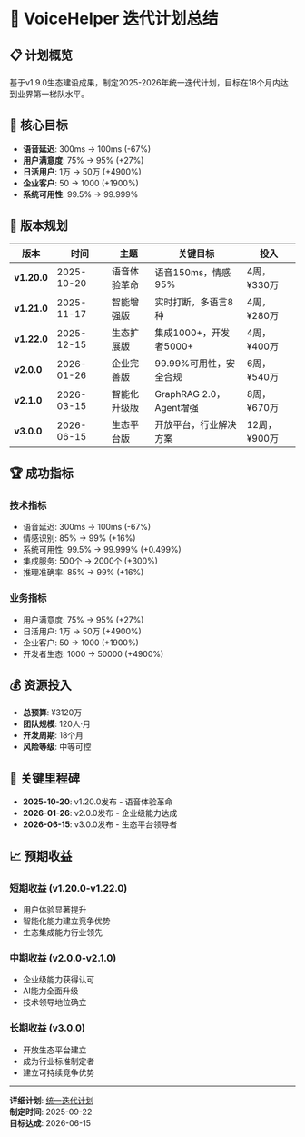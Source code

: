 # 🚀 VoiceHelper 迭代计划总结

## 📋 计划概览

基于v1.9.0生态建设成果，制定2025-2026年统一迭代计划，目标在18个月内达到业界第一梯队水平。

## 🎯 核心目标

- **语音延迟**: 300ms → 100ms (-67%)
- **用户满意度**: 75% → 95% (+27%)
- **日活用户**: 1万 → 50万 (+4900%)
- **企业客户**: 50 → 1000 (+1900%)
- **系统可用性**: 99.5% → 99.999%

## 📅 版本规划

| 版本 | 时间 | 主题 | 关键目标 | 投入 |
|------|------|------|----------|------|
| **v1.20.0** | 2025-10-20 | 语音体验革命 | 语音150ms，情感95% | 4周，¥330万 |
| **v1.21.0** | 2025-11-17 | 智能增强版 | 实时打断，多语言8种 | 4周，¥280万 |
| **v1.22.0** | 2025-12-15 | 生态扩展版 | 集成1000+，开发者5000+ | 4周，¥400万 |
| **v2.0.0** | 2026-01-26 | 企业完善版 | 99.99%可用性，安全合规 | 6周，¥540万 |
| **v2.1.0** | 2026-03-15 | 智能化升级版 | GraphRAG 2.0，Agent增强 | 8周，¥670万 |
| **v3.0.0** | 2026-06-15 | 生态平台版 | 开放平台，行业解决方案 | 12周，¥900万 |

## 🏆 成功指标

### 技术指标
- 语音延迟: 300ms → 100ms (-67%)
- 情感识别: 85% → 99% (+16%)
- 系统可用性: 99.5% → 99.999% (+0.499%)
- 集成服务: 500个 → 2000个 (+300%)
- 推理准确率: 85% → 99% (+16%)

### 业务指标
- 用户满意度: 75% → 95% (+27%)
- 日活用户: 1万 → 50万 (+4900%)
- 企业客户: 50 → 1000 (+1900%)
- 开发者生态: 1000 → 50000 (+4900%)

## 💰 资源投入

- **总预算**: ¥3120万
- **团队规模**: 120人·月
- **开发周期**: 18个月
- **风险等级**: 中等可控

## 🎯 关键里程碑

- **2025-10-20**: v1.20.0发布 - 语音体验革命
- **2026-01-26**: v2.0.0发布 - 企业级能力达成
- **2026-06-15**: v3.0.0发布 - 生态平台领导者

## 📈 预期收益

### 短期收益 (v1.20.0-v1.22.0)
- 用户体验显著提升
- 智能化能力建立竞争优势
- 生态集成能力行业领先

### 中期收益 (v2.0.0-v2.1.0)
- 企业级能力获得认可
- AI能力全面升级
- 技术领导地位确立

### 长期收益 (v3.0.0)
- 开放生态平台建立
- 成为行业标准制定者
- 建立可持续竞争优势

---

**详细计划**: [统一迭代计划](UNIFIED_ITERATION_PLAN.md)  
**制定时间**: 2025-09-22  
**目标达成**: 2026-06-15
